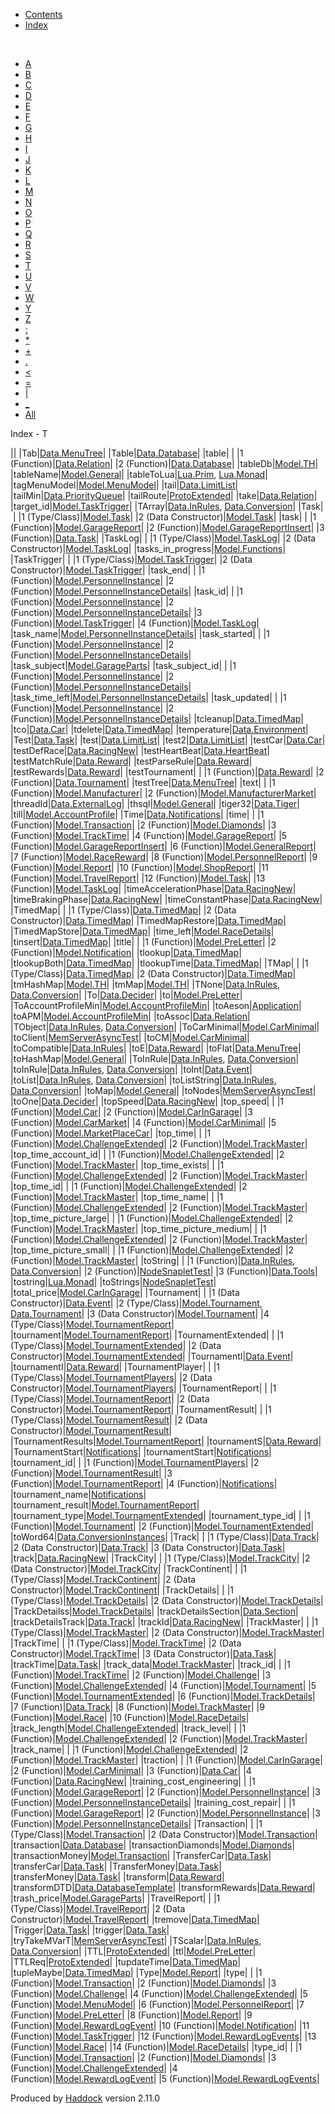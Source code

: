 -   [Contents](index.html)
-   [Index](doc-index.html)

 

-   [A](doc-index-A.html)
-   [B](doc-index-B.html)
-   [C](doc-index-C.html)
-   [D](doc-index-D.html)
-   [E](doc-index-E.html)
-   [F](doc-index-F.html)
-   [G](doc-index-G.html)
-   [H](doc-index-H.html)
-   [I](doc-index-I.html)
-   [J](doc-index-J.html)
-   [K](doc-index-K.html)
-   [L](doc-index-L.html)
-   [M](doc-index-M.html)
-   [N](doc-index-N.html)
-   [O](doc-index-O.html)
-   [P](doc-index-P.html)
-   [Q](doc-index-Q.html)
-   [R](doc-index-R.html)
-   [S](doc-index-S.html)
-   [T](doc-index-T.html)
-   [U](doc-index-U.html)
-   [V](doc-index-V.html)
-   [W](doc-index-W.html)
-   [Y](doc-index-Y.html)
-   [Z](doc-index-Z.html)
-   [:](doc-index-58.html)
-   [\*](doc-index-42.html)
-   [+](doc-index-43.html)
-   [.](doc-index-46.html)
-   [\<](doc-index-60.html)
-   [=](doc-index-61.html)
-   [|](doc-index-124.html)
-   [\_](doc-index-95.html)
-   [All](doc-index-All.html)

Index - T

||
|Tab|[Data.MenuTree](Data-MenuTree.html#v:Tab)|
|Table|[Data.Database](Data-Database.html#t:Table)|
|table| |
|1 (Function)|[Data.Relation](Data-Relation.html#v:table)|
|2 (Function)|[Data.Database](Data-Database.html#v:table)|
|tableDb|[Model.TH](Model-TH.html#v:tableDb)|
|tableName|[Model.General](Model-General.html#v:tableName)|
|tableToLua|[Lua.Prim](Lua-Prim.html#v:tableToLua), [Lua.Monad](Lua-Monad.html#v:tableToLua)|
|tagMenuModel|[Model.MenuModel](Model-MenuModel.html#v:tagMenuModel)|
|tail|[Data.LimitList](Data-LimitList.html#v:tail)|
|tailMin|[Data.PriorityQueue](Data-PriorityQueue.html#v:tailMin)|
|tailRoute|[ProtoExtended](ProtoExtended.html#v:tailRoute)|
|take|[Data.Relation](Data-Relation.html#v:take)|
|target\_id|[Model.TaskTrigger](Model-TaskTrigger.html#v:target_id)|
|TArray|[Data.InRules](Data-InRules.html#v:TArray), [Data.Conversion](Data-Conversion.html#v:TArray)|
|Task| |
|1 (Type/Class)|[Model.Task](Model-Task.html#t:Task)|
|2 (Data Constructor)|[Model.Task](Model-Task.html#v:Task)|
|task| |
|1 (Function)|[Model.GarageReport](Model-GarageReport.html#v:task)|
|2 (Function)|[Model.GarageReportInsert](Model-GarageReportInsert.html#v:task)|
|3 (Function)|[Data.Task](Data-Task.html#v:task)|
|TaskLog| |
|1 (Type/Class)|[Model.TaskLog](Model-TaskLog.html#t:TaskLog)|
|2 (Data Constructor)|[Model.TaskLog](Model-TaskLog.html#v:TaskLog)|
|tasks\_in\_progress|[Model.Functions](Model-Functions.html#v:tasks_in_progress)|
|TaskTrigger| |
|1 (Type/Class)|[Model.TaskTrigger](Model-TaskTrigger.html#t:TaskTrigger)|
|2 (Data Constructor)|[Model.TaskTrigger](Model-TaskTrigger.html#v:TaskTrigger)|
|task\_end| |
|1 (Function)|[Model.PersonnelInstance](Model-PersonnelInstance.html#v:task_end)|
|2 (Function)|[Model.PersonnelInstanceDetails](Model-PersonnelInstanceDetails.html#v:task_end)|
|task\_id| |
|1 (Function)|[Model.PersonnelInstance](Model-PersonnelInstance.html#v:task_id)|
|2 (Function)|[Model.PersonnelInstanceDetails](Model-PersonnelInstanceDetails.html#v:task_id)|
|3 (Function)|[Model.TaskTrigger](Model-TaskTrigger.html#v:task_id)|
|4 (Function)|[Model.TaskLog](Model-TaskLog.html#v:task_id)|
|task\_name|[Model.PersonnelInstanceDetails](Model-PersonnelInstanceDetails.html#v:task_name)|
|task\_started| |
|1 (Function)|[Model.PersonnelInstance](Model-PersonnelInstance.html#v:task_started)|
|2 (Function)|[Model.PersonnelInstanceDetails](Model-PersonnelInstanceDetails.html#v:task_started)|
|task\_subject|[Model.GarageParts](Model-GarageParts.html#v:task_subject)|
|task\_subject\_id| |
|1 (Function)|[Model.PersonnelInstance](Model-PersonnelInstance.html#v:task_subject_id)|
|2 (Function)|[Model.PersonnelInstanceDetails](Model-PersonnelInstanceDetails.html#v:task_subject_id)|
|task\_time\_left|[Model.PersonnelInstanceDetails](Model-PersonnelInstanceDetails.html#v:task_time_left)|
|task\_updated| |
|1 (Function)|[Model.PersonnelInstance](Model-PersonnelInstance.html#v:task_updated)|
|2 (Function)|[Model.PersonnelInstanceDetails](Model-PersonnelInstanceDetails.html#v:task_updated)|
|tcleanup|[Data.TimedMap](Data-TimedMap.html#v:tcleanup)|
|tco|[Data.Car](Data-Car.html#v:tco)|
|tdelete|[Data.TimedMap](Data-TimedMap.html#v:tdelete)|
|temperature|[Data.Environment](Data-Environment.html#v:temperature)|
|Test|[Data.Task](Data-Task.html#v:Test)|
|test|[Data.LimitList](Data-LimitList.html#v:test)|
|test2|[Data.LimitList](Data-LimitList.html#v:test2)|
|testCar|[Data.Car](Data-Car.html#v:testCar)|
|testDefRace|[Data.RacingNew](Data-RacingNew.html#v:testDefRace)|
|testHeartBeat|[Data.HeartBeat](Data-HeartBeat.html#v:testHeartBeat)|
|testMatchRule|[Data.Reward](Data-Reward.html#v:testMatchRule)|
|testParseRule|[Data.Reward](Data-Reward.html#v:testParseRule)|
|testRewards|[Data.Reward](Data-Reward.html#v:testRewards)|
|testTournament| |
|1 (Function)|[Data.Reward](Data-Reward.html#v:testTournament)|
|2 (Function)|[Data.Tournament](Data-Tournament.html#v:testTournament)|
|testTree|[Data.MenuTree](Data-MenuTree.html#v:testTree)|
|text| |
|1 (Function)|[Model.Manufacturer](Model-Manufacturer.html#v:text)|
|2 (Function)|[Model.ManufacturerMarket](Model-ManufacturerMarket.html#v:text)|
|threadId|[Data.ExternalLog](Data-ExternalLog.html#v:threadId)|
|thsql|[Model.General](Model-General.html#v:thsql)|
|tiger32|[Data.Tiger](Data-Tiger.html#v:tiger32)|
|till|[Model.AccountProfile](Model-AccountProfile.html#v:till)|
|Time|[Data.Notifications](Data-Notifications.html#t:Time)|
|time| |
|1 (Function)|[Model.Transaction](Model-Transaction.html#v:time)|
|2 (Function)|[Model.Diamonds](Model-Diamonds.html#v:time)|
|3 (Function)|[Model.TrackTime](Model-TrackTime.html#v:time)|
|4 (Function)|[Model.GarageReport](Model-GarageReport.html#v:time)|
|5 (Function)|[Model.GarageReportInsert](Model-GarageReportInsert.html#v:time)|
|6 (Function)|[Model.GeneralReport](Model-GeneralReport.html#v:time)|
|7 (Function)|[Model.RaceReward](Model-RaceReward.html#v:time)|
|8 (Function)|[Model.PersonnelReport](Model-PersonnelReport.html#v:time)|
|9 (Function)|[Model.Report](Model-Report.html#v:time)|
|10 (Function)|[Model.ShopReport](Model-ShopReport.html#v:time)|
|11 (Function)|[Model.TravelReport](Model-TravelReport.html#v:time)|
|12 (Function)|[Model.Task](Model-Task.html#v:time)|
|13 (Function)|[Model.TaskLog](Model-TaskLog.html#v:time)|
|timeAccelerationPhase|[Data.RacingNew](Data-RacingNew.html#v:timeAccelerationPhase)|
|timeBrakingPhase|[Data.RacingNew](Data-RacingNew.html#v:timeBrakingPhase)|
|timeConstantPhase|[Data.RacingNew](Data-RacingNew.html#v:timeConstantPhase)|
|TimedMap| |
|1 (Type/Class)|[Data.TimedMap](Data-TimedMap.html#t:TimedMap)|
|2 (Data Constructor)|[Data.TimedMap](Data-TimedMap.html#v:TimedMap)|
|TimedMapRestore|[Data.TimedMap](Data-TimedMap.html#t:TimedMapRestore)|
|TimedMapStore|[Data.TimedMap](Data-TimedMap.html#t:TimedMapStore)|
|time\_left|[Model.RaceDetails](Model-RaceDetails.html#v:time_left)|
|tinsert|[Data.TimedMap](Data-TimedMap.html#v:tinsert)|
|title| |
|1 (Function)|[Model.PreLetter](Model-PreLetter.html#v:title)|
|2 (Function)|[Model.Notification](Model-Notification.html#v:title)|
|tlookup|[Data.TimedMap](Data-TimedMap.html#v:tlookup)|
|tlookupBoth|[Data.TimedMap](Data-TimedMap.html#v:tlookupBoth)|
|tlookupTime|[Data.TimedMap](Data-TimedMap.html#v:tlookupTime)|
|TMap| |
|1 (Type/Class)|[Data.TimedMap](Data-TimedMap.html#t:TMap)|
|2 (Data Constructor)|[Data.TimedMap](Data-TimedMap.html#v:TMap)|
|tmHashMap|[Model.TH](Model-TH.html#v:tmHashMap)|
|tmMap|[Model.TH](Model-TH.html#v:tmMap)|
|TNone|[Data.InRules](Data-InRules.html#v:TNone), [Data.Conversion](Data-Conversion.html#v:TNone)|
|To|[Data.Decider](Data-Decider.html#v:To)|
|to|[Model.PreLetter](Model-PreLetter.html#v:to)|
|ToAccountProfileMin|[Model.AccountProfileMin](Model-AccountProfileMin.html#t:ToAccountProfileMin)|
|toAeson|[Application](Application.html#v:toAeson)|
|toAPM|[Model.AccountProfileMin](Model-AccountProfileMin.html#v:toAPM)|
|toAssoc|[Data.Relation](Data-Relation.html#v:toAssoc)|
|TObject|[Data.InRules](Data-InRules.html#v:TObject), [Data.Conversion](Data-Conversion.html#v:TObject)|
|ToCarMinimal|[Model.CarMinimal](Model-CarMinimal.html#t:ToCarMinimal)|
|toClient|[MemServerAsyncTest](MemServerAsyncTest.html#v:toClient)|
|toCM|[Model.CarMinimal](Model-CarMinimal.html#v:toCM)|
|toCompatible|[Data.InRules](Data-InRules.html#v:toCompatible)|
|toE|[Data.Reward](Data-Reward.html#v:toE)|
|toFlat|[Data.MenuTree](Data-MenuTree.html#v:toFlat)|
|toHashMap|[Model.General](Model-General.html#v:toHashMap)|
|ToInRule|[Data.InRules](Data-InRules.html#t:ToInRule), [Data.Conversion](Data-Conversion.html#t:ToInRule)|
|toInRule|[Data.InRules](Data-InRules.html#v:toInRule), [Data.Conversion](Data-Conversion.html#v:toInRule)|
|toInt|[Data.Event](Data-Event.html#v:toInt)|
|toList|[Data.InRules](Data-InRules.html#v:toList), [Data.Conversion](Data-Conversion.html#v:toList)|
|toListString|[Data.InRules](Data-InRules.html#v:toListString), [Data.Conversion](Data-Conversion.html#v:toListString)|
|toMap|[Model.General](Model-General.html#v:toMap)|
|toNodes|[MemServerAsyncTest](MemServerAsyncTest.html#v:toNodes)|
|toOne|[Data.Decider](Data-Decider.html#v:toOne)|
|topSpeed|[Data.RacingNew](Data-RacingNew.html#v:topSpeed)|
|top\_speed| |
|1 (Function)|[Model.Car](Model-Car.html#v:top_speed)|
|2 (Function)|[Model.CarInGarage](Model-CarInGarage.html#v:top_speed)|
|3 (Function)|[Model.CarMarket](Model-CarMarket.html#v:top_speed)|
|4 (Function)|[Model.CarMinimal](Model-CarMinimal.html#v:top_speed)|
|5 (Function)|[Model.MarketPlaceCar](Model-MarketPlaceCar.html#v:top_speed)|
|top\_time| |
|1 (Function)|[Model.ChallengeExtended](Model-ChallengeExtended.html#v:top_time)|
|2 (Function)|[Model.TrackMaster](Model-TrackMaster.html#v:top_time)|
|top\_time\_account\_id| |
|1 (Function)|[Model.ChallengeExtended](Model-ChallengeExtended.html#v:top_time_account_id)|
|2 (Function)|[Model.TrackMaster](Model-TrackMaster.html#v:top_time_account_id)|
|top\_time\_exists| |
|1 (Function)|[Model.ChallengeExtended](Model-ChallengeExtended.html#v:top_time_exists)|
|2 (Function)|[Model.TrackMaster](Model-TrackMaster.html#v:top_time_exists)|
|top\_time\_id| |
|1 (Function)|[Model.ChallengeExtended](Model-ChallengeExtended.html#v:top_time_id)|
|2 (Function)|[Model.TrackMaster](Model-TrackMaster.html#v:top_time_id)|
|top\_time\_name| |
|1 (Function)|[Model.ChallengeExtended](Model-ChallengeExtended.html#v:top_time_name)|
|2 (Function)|[Model.TrackMaster](Model-TrackMaster.html#v:top_time_name)|
|top\_time\_picture\_large| |
|1 (Function)|[Model.ChallengeExtended](Model-ChallengeExtended.html#v:top_time_picture_large)|
|2 (Function)|[Model.TrackMaster](Model-TrackMaster.html#v:top_time_picture_large)|
|top\_time\_picture\_medium| |
|1 (Function)|[Model.ChallengeExtended](Model-ChallengeExtended.html#v:top_time_picture_medium)|
|2 (Function)|[Model.TrackMaster](Model-TrackMaster.html#v:top_time_picture_medium)|
|top\_time\_picture\_small| |
|1 (Function)|[Model.ChallengeExtended](Model-ChallengeExtended.html#v:top_time_picture_small)|
|2 (Function)|[Model.TrackMaster](Model-TrackMaster.html#v:top_time_picture_small)|
|toString| |
|1 (Function)|[Data.InRules](Data-InRules.html#v:toString), [Data.Conversion](Data-Conversion.html#v:toString)|
|2 (Function)|[NodeSnapletTest](NodeSnapletTest.html#v:toString)|
|3 (Function)|[Data.Tools](Data-Tools.html#v:toString)|
|tostring|[Lua.Monad](Lua-Monad.html#v:tostring)|
|toStrings|[NodeSnapletTest](NodeSnapletTest.html#v:toStrings)|
|total\_price|[Model.CarInGarage](Model-CarInGarage.html#v:total_price)|
|Tournament| |
|1 (Data Constructor)|[Data.Event](Data-Event.html#v:Tournament)|
|2 (Type/Class)|[Model.Tournament](Model-Tournament.html#t:Tournament), [Data.Tournament](Data-Tournament.html#t:Tournament)|
|3 (Data Constructor)|[Model.Tournament](Model-Tournament.html#v:Tournament)|
|4 (Type/Class)|[Model.TournamentReport](Model-TournamentReport.html#t:Tournament)|
|tournament|[Model.TournamentReport](Model-TournamentReport.html#v:tournament)|
|TournamentExtended| |
|1 (Type/Class)|[Model.TournamentExtended](Model-TournamentExtended.html#t:TournamentExtended)|
|2 (Data Constructor)|[Model.TournamentExtended](Model-TournamentExtended.html#v:TournamentExtended)|
|TournamentI|[Data.Event](Data-Event.html#v:TournamentI)|
|tournamentI|[Data.Reward](Data-Reward.html#v:tournamentI)|
|TournamentPlayer| |
|1 (Type/Class)|[Model.TournamentPlayers](Model-TournamentPlayers.html#t:TournamentPlayer)|
|2 (Data Constructor)|[Model.TournamentPlayers](Model-TournamentPlayers.html#v:TournamentPlayer)|
|TournamentReport| |
|1 (Type/Class)|[Model.TournamentReport](Model-TournamentReport.html#t:TournamentReport)|
|2 (Data Constructor)|[Model.TournamentReport](Model-TournamentReport.html#v:TournamentReport)|
|TournamentResult| |
|1 (Type/Class)|[Model.TournamentResult](Model-TournamentResult.html#t:TournamentResult)|
|2 (Data Constructor)|[Model.TournamentResult](Model-TournamentResult.html#v:TournamentResult)|
|TournamentResults|[Model.TournamentReport](Model-TournamentReport.html#t:TournamentResults)|
|tournamentS|[Data.Reward](Data-Reward.html#v:tournamentS)|
|TournamentStart|[Notifications](Notifications.html#v:TournamentStart)|
|tournamentStart|[Notifications](Notifications.html#v:tournamentStart)|
|tournament\_id| |
|1 (Function)|[Model.TournamentPlayers](Model-TournamentPlayers.html#v:tournament_id)|
|2 (Function)|[Model.TournamentResult](Model-TournamentResult.html#v:tournament_id)|
|3 (Function)|[Model.TournamentReport](Model-TournamentReport.html#v:tournament_id)|
|4 (Function)|[Notifications](Notifications.html#v:tournament_id)|
|tournament\_name|[Notifications](Notifications.html#v:tournament_name)|
|tournament\_result|[Model.TournamentReport](Model-TournamentReport.html#v:tournament_result)|
|tournament\_type|[Model.TournamentExtended](Model-TournamentExtended.html#v:tournament_type)|
|tournament\_type\_id| |
|1 (Function)|[Model.Tournament](Model-Tournament.html#v:tournament_type_id)|
|2 (Function)|[Model.TournamentExtended](Model-TournamentExtended.html#v:tournament_type_id)|
|toWord64|[Data.ConversionInstances](Data-ConversionInstances.html#v:toWord64)|
|Track| |
|1 (Type/Class)|[Data.Track](Data-Track.html#t:Track)|
|2 (Data Constructor)|[Data.Track](Data-Track.html#v:Track)|
|3 (Data Constructor)|[Data.Task](Data-Task.html#v:Track)|
|track|[Data.RacingNew](Data-RacingNew.html#v:track)|
|TrackCity| |
|1 (Type/Class)|[Model.TrackCity](Model-TrackCity.html#t:TrackCity)|
|2 (Data Constructor)|[Model.TrackCity](Model-TrackCity.html#v:TrackCity)|
|TrackContinent| |
|1 (Type/Class)|[Model.TrackContinent](Model-TrackContinent.html#t:TrackContinent)|
|2 (Data Constructor)|[Model.TrackContinent](Model-TrackContinent.html#v:TrackContinent)|
|TrackDetails| |
|1 (Type/Class)|[Model.TrackDetails](Model-TrackDetails.html#t:TrackDetails)|
|2 (Data Constructor)|[Model.TrackDetails](Model-TrackDetails.html#v:TrackDetails)|
|TrackDetailss|[Model.TrackDetails](Model-TrackDetails.html#t:TrackDetailss)|
|trackDetailsSection|[Data.Section](Data-Section.html#v:trackDetailsSection)|
|trackDetailsTrack|[Data.Track](Data-Track.html#v:trackDetailsTrack)|
|trackId|[Data.RacingNew](Data-RacingNew.html#v:trackId)|
|TrackMaster| |
|1 (Type/Class)|[Model.TrackMaster](Model-TrackMaster.html#t:TrackMaster)|
|2 (Data Constructor)|[Model.TrackMaster](Model-TrackMaster.html#v:TrackMaster)|
|TrackTime| |
|1 (Type/Class)|[Model.TrackTime](Model-TrackTime.html#t:TrackTime)|
|2 (Data Constructor)|[Model.TrackTime](Model-TrackTime.html#v:TrackTime)|
|3 (Data Constructor)|[Data.Task](Data-Task.html#v:TrackTime)|
|trackTime|[Data.Task](Data-Task.html#v:trackTime)|
|track\_data|[Model.TrackMaster](Model-TrackMaster.html#v:track_data)|
|track\_id| |
|1 (Function)|[Model.TrackTime](Model-TrackTime.html#v:track_id)|
|2 (Function)|[Model.Challenge](Model-Challenge.html#v:track_id)|
|3 (Function)|[Model.ChallengeExtended](Model-ChallengeExtended.html#v:track_id)|
|4 (Function)|[Model.Tournament](Model-Tournament.html#v:track_id)|
|5 (Function)|[Model.TournamentExtended](Model-TournamentExtended.html#v:track_id)|
|6 (Function)|[Model.TrackDetails](Model-TrackDetails.html#v:track_id)|
|7 (Function)|[Data.Track](Data-Track.html#v:track_id)|
|8 (Function)|[Model.TrackMaster](Model-TrackMaster.html#v:track_id)|
|9 (Function)|[Model.Race](Model-Race.html#v:track_id)|
|10 (Function)|[Model.RaceDetails](Model-RaceDetails.html#v:track_id)|
|track\_length|[Model.ChallengeExtended](Model-ChallengeExtended.html#v:track_length)|
|track\_level| |
|1 (Function)|[Model.ChallengeExtended](Model-ChallengeExtended.html#v:track_level)|
|2 (Function)|[Model.TrackMaster](Model-TrackMaster.html#v:track_level)|
|track\_name| |
|1 (Function)|[Model.ChallengeExtended](Model-ChallengeExtended.html#v:track_name)|
|2 (Function)|[Model.TrackMaster](Model-TrackMaster.html#v:track_name)|
|traction| |
|1 (Function)|[Model.CarInGarage](Model-CarInGarage.html#v:traction)|
|2 (Function)|[Model.CarMinimal](Model-CarMinimal.html#v:traction)|
|3 (Function)|[Data.Car](Data-Car.html#v:traction)|
|4 (Function)|[Data.RacingNew](Data-RacingNew.html#v:traction)|
|training\_cost\_engineering| |
|1 (Function)|[Model.GarageReport](Model-GarageReport.html#v:training_cost_engineering)|
|2 (Function)|[Model.PersonnelInstance](Model-PersonnelInstance.html#v:training_cost_engineering)|
|3 (Function)|[Model.PersonnelInstanceDetails](Model-PersonnelInstanceDetails.html#v:training_cost_engineering)|
|training\_cost\_repair| |
|1 (Function)|[Model.GarageReport](Model-GarageReport.html#v:training_cost_repair)|
|2 (Function)|[Model.PersonnelInstance](Model-PersonnelInstance.html#v:training_cost_repair)|
|3 (Function)|[Model.PersonnelInstanceDetails](Model-PersonnelInstanceDetails.html#v:training_cost_repair)|
|Transaction| |
|1 (Type/Class)|[Model.Transaction](Model-Transaction.html#t:Transaction)|
|2 (Data Constructor)|[Model.Transaction](Model-Transaction.html#v:Transaction)|
|transaction|[Data.Database](Data-Database.html#v:transaction)|
|transactionDiamonds|[Model.Diamonds](Model-Diamonds.html#v:transactionDiamonds)|
|transactionMoney|[Model.Transaction](Model-Transaction.html#v:transactionMoney)|
|TransferCar|[Data.Task](Data-Task.html#v:TransferCar)|
|transferCar|[Data.Task](Data-Task.html#v:transferCar)|
|TransferMoney|[Data.Task](Data-Task.html#v:TransferMoney)|
|transferMoney|[Data.Task](Data-Task.html#v:transferMoney)|
|transform|[Data.Reward](Data-Reward.html#v:transform)|
|transformDTD|[Data.DatabaseTemplate](Data-DatabaseTemplate.html#v:transformDTD)|
|transformRewards|[Data.Reward](Data-Reward.html#v:transformRewards)|
|trash\_price|[Model.GarageParts](Model-GarageParts.html#v:trash_price)|
|TravelReport| |
|1 (Type/Class)|[Model.TravelReport](Model-TravelReport.html#t:TravelReport)|
|2 (Data Constructor)|[Model.TravelReport](Model-TravelReport.html#v:TravelReport)|
|tremove|[Data.TimedMap](Data-TimedMap.html#v:tremove)|
|Trigger|[Data.Task](Data-Task.html#t:Trigger)|
|trigger|[Data.Task](Data-Task.html#v:trigger)|
|tryTakeMVarT|[MemServerAsyncTest](MemServerAsyncTest.html#v:tryTakeMVarT)|
|TScalar|[Data.InRules](Data-InRules.html#v:TScalar), [Data.Conversion](Data-Conversion.html#v:TScalar)|
|TTL|[ProtoExtended](ProtoExtended.html#t:TTL)|
|ttl|[Model.PreLetter](Model-PreLetter.html#v:ttl)|
|TTLReq|[ProtoExtended](ProtoExtended.html#v:TTLReq)|
|tupdateTime|[Data.TimedMap](Data-TimedMap.html#v:tupdateTime)|
|tupleMaybe|[Data.TimedMap](Data-TimedMap.html#v:tupleMaybe)|
|Type|[Model.Report](Model-Report.html#t:Type)|
|type| |
|1 (Function)|[Model.Transaction](Model-Transaction.html#v:type)|
|2 (Function)|[Model.Diamonds](Model-Diamonds.html#v:type)|
|3 (Function)|[Model.Challenge](Model-Challenge.html#v:type)|
|4 (Function)|[Model.ChallengeExtended](Model-ChallengeExtended.html#v:type)|
|5 (Function)|[Model.MenuModel](Model-MenuModel.html#v:type)|
|6 (Function)|[Model.PersonnelReport](Model-PersonnelReport.html#v:type)|
|7 (Function)|[Model.PreLetter](Model-PreLetter.html#v:type)|
|8 (Function)|[Model.Report](Model-Report.html#v:type)|
|9 (Function)|[Model.RewardLogEvent](Model-RewardLogEvent.html#v:type)|
|10 (Function)|[Model.Notification](Model-Notification.html#v:type)|
|11 (Function)|[Model.TaskTrigger](Model-TaskTrigger.html#v:type)|
|12 (Function)|[Model.RewardLogEvents](Model-RewardLogEvents.html#v:type)|
|13 (Function)|[Model.Race](Model-Race.html#v:type)|
|14 (Function)|[Model.RaceDetails](Model-RaceDetails.html#v:type)|
|type\_id| |
|1 (Function)|[Model.Transaction](Model-Transaction.html#v:type_id)|
|2 (Function)|[Model.Diamonds](Model-Diamonds.html#v:type_id)|
|3 (Function)|[Model.ChallengeExtended](Model-ChallengeExtended.html#v:type_id)|
|4 (Function)|[Model.RewardLogEvent](Model-RewardLogEvent.html#v:type_id)|
|5 (Function)|[Model.RewardLogEvents](Model-RewardLogEvents.html#v:type_id)|

Produced by [Haddock](http://www.haskell.org/haddock/) version 2.11.0
